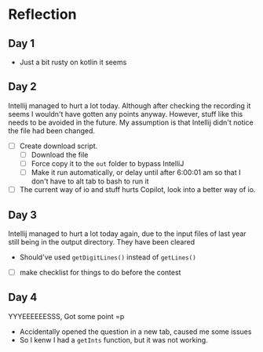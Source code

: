 # Reflection

## Day 1
* Just a bit rusty on kotlin it seems

## Day 2
Intellij managed to hurt a lot today. Although after checking the recording
it seems I wouldn't have gotten any points anyway. However, stuff like this
needs to be avoided in the future. My assumption is that Intellij didn't
notice the file had been changed.
* [ ] Create download script.
  * [ ] Download the file
  * [ ] Force copy it to the `out` folder to bypass IntelliJ
  * [ ] Make it run automatically, or delay until after 6:00:01 am 
    so that I don't have to alt tab to bash to run it 
* [ ] The current way of io and stuff hurts Copilot, look into a better
  way of io.

## Day 3
Intellij managed to hurt a lot today again, due to the input files of last 
year still being in the output directory. They have been cleared
* Should've used `getDigitLines()` instead of `getLines()`
* [ ] make checklist for things to do before the contest

## Day 4
YYYEEEEEESSS, Got some point =p 
* Accidentally opened the question in a new tab, caused me some issues
* So I kenw I had a `getInts` function, but it was not working.